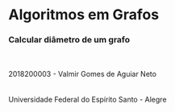 <h1>Algoritmos em Grafos</h1>
<h3>Calcular diâmetro de um grafo</h3>

<br><br>
2018200003 - Valmir Gomes de Aguiar Neto<br>
<br><br>
Universidade Federal do Espírito Santo - Alegre